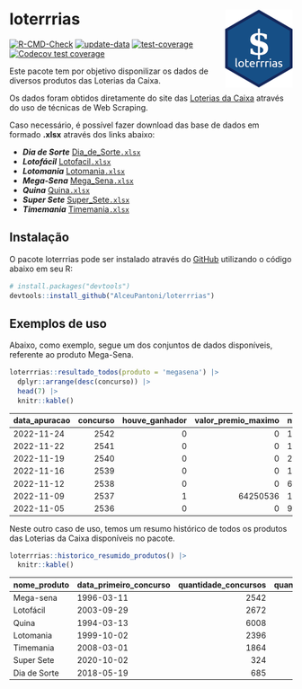 
<!-- README.md is generated from README.Rmd. Please edit that file -->

# loterrrias <img src="man/figures/logo.png" align="right" height="139" />

<!-- badges: start -->

[![R-CMD-Check](https://github.com/AlceuPantoni/loterrrias/actions/workflows/R-CMD-check.yaml/badge.svg?branch=main)](https://github.com/AlceuPantoni/loterrrias/actions/workflows/R-CMD-check.yaml)
[![update-data](https://github.com/AlceuPantoni/loterrrias/actions/workflows/update-data.yaml/badge.svg)](https://github.com/AlceuPantoni/loterrrias/actions/workflows/update-data.yaml)
[![test-coverage](https://github.com/AlceuPantoni/loterrrias/actions/workflows/test-coverage.yaml/badge.svg?branch=main)](https://github.com/AlceuPantoni/loterrrias/actions/workflows/test-coverage.yaml)
[![Codecov test
coverage](https://codecov.io/gh/AlceuPantoni/loterrrias/branch/main/graph/badge.svg)](https://codecov.io/gh/AlceuPantoni/loterrrias?branch=main)
<!-- badges: end -->

Este pacote tem por objetivo disponilizar os dados de diversos produtos
das Loterias da Caixa.

Os dados foram obtidos diretamente do site das [Loterias da
Caixa](https://loterias.caixa.gov.br/Paginas/default.aspx) através do
uso de técnicas de Web Scraping.

Caso necessário, é possível fazer download das base de dados em formado
**.xlsx** através dos links abaixo:

  - ***Dia de Sorte***
    [Dia\_de\_Sorte`.xlsx`](https://raw.githubusercontent.com/AlceuPantoni/loterrrias/main/data-raw/resultados_diadesorte.xlsx)
  - ***Lotofácil***
    [Lotofacil`.xlsx`](https://raw.githubusercontent.com/AlceuPantoni/loterrrias/main/data-raw/resultados_lotofacil.xlsx)
  - ***Lotomania***
    [Lotomania`.xlsx`](https://raw.githubusercontent.com/AlceuPantoni/loterrrias/main/data-raw/resultados_lotomania.xlsx)
  - ***Mega-Sena***
    [Mega\_Sena`.xlsx`](https://raw.githubusercontent.com/AlceuPantoni/loterrrias/main/data-raw/resultados_megasena.xlsx)
  - ***Quina***
    [Quina`.xlsx`](https://raw.githubusercontent.com/AlceuPantoni/loterrrias/main/data-raw/resultados_quina.xlsx)
  - ***Super Sete***
    [Super\_Sete`.xlsx`](https://raw.githubusercontent.com/AlceuPantoni/loterrrias/main/data-raw/resultados_supersete.xlsx)
  - ***Timemania***
    [Timemania`.xlsx`](https://raw.githubusercontent.com/AlceuPantoni/loterrrias/main/data-raw/resultados_timemania.xlsx)

## Instalação

O pacote loterrrias pode ser instalado através do
[GitHub](https://github.com/) utilizando o código abaixo em seu R:

``` r
# install.packages("devtools")
devtools::install_github("AlceuPantoni/loterrrias")
```

## Exemplos de uso

Abaixo, como exemplo, segue um dos conjuntos de dados disponíveis,
referente ao produto Mega-Sena.

``` r
loterrrias::resultado_todos(produto = 'megasena') |> 
  dplyr::arrange(desc(concurso)) |> 
  head(7) |> 
  knitr::kable()
```

| data\_apuracao | concurso | houve\_ganhador | valor\_premio\_maximo | numeros\_sorteados | num\_1 | num\_2 | num\_3 | num\_4 | num\_5 | num\_6 |
| :------------- | -------: | --------------: | --------------------: | :----------------- | -----: | -----: | -----: | -----: | -----: | -----: |
| 2022-11-24     |     2542 |               0 |                     0 | 12;20;22;25;26;55  |     12 |     20 |     22 |     25 |     26 |     55 |
| 2022-11-22     |     2541 |               0 |                     0 | 10;28;45;47;57;59  |     10 |     28 |     45 |     47 |     57 |     59 |
| 2022-11-19     |     2540 |               0 |                     0 | 2;8;28;34;41;49    |      2 |      8 |     28 |     34 |     41 |     49 |
| 2022-11-16     |     2539 |               0 |                     0 | 1;23;32;33;36;59   |      1 |     23 |     32 |     33 |     36 |     59 |
| 2022-11-12     |     2538 |               0 |                     0 | 6;15;19;20;33;52   |      6 |     15 |     19 |     20 |     33 |     52 |
| 2022-11-09     |     2537 |               1 |              64250536 | 12;24;26;31;37;48  |     12 |     24 |     26 |     31 |     37 |     48 |
| 2022-11-05     |     2536 |               0 |                     0 | 9;22;27;30;33;45   |      9 |     22 |     27 |     30 |     33 |     45 |

Neste outro caso de uso, temos um resumo histórico de todos os produtos
das Loterias da Caixa disponíveis no pacote.

``` r
loterrrias::historico_resumido_produtos() |> 
  knitr::kable()
```

| nome\_produto | data\_primeiro\_concurso | quantidade\_concursos | quantidade\_concursos\_com\_ganhador | percentual\_com\_ganhador | media\_premiacao | maior\_premio | menor\_premio | total\_dezenas\_sorteadas | numero\_mais\_sorteado | numero\_menos\_sorteado |
| :------------ | :----------------------- | --------------------: | -----------------------------------: | ------------------------: | ---------------: | ------------: | ------------: | ------------------------: | ---------------------: | ----------------------: |
| Mega-sena     | 1996-03-11               |                  2542 |                                  578 |                      0.23 |       22947758.2 |     289420865 |     348732.75 |                     15252 |                     53 |                      26 |
| Lotofácil     | 2003-09-29               |                  2672 |                                 2405 |                      0.90 |         891069.8 |       8227507 |      10712.22 |                     40080 |                     20 |                       8 |
| Quina         | 1994-03-13               |                  6008 |                                 2477 |                      0.41 |        3243766.4 |     579215957 |      14230.37 |                     30040 |                      4 |                      47 |
| Lotomania     | 1999-10-02               |                  2396 |                                  649 |                      0.27 |        2250337.5 |      37261930 |     109348.66 |                     47920 |                     47 |                      96 |
| Timemania     | 2008-03-01               |                  1864 |                                   68 |                      0.04 |       27234282.4 |     818652938 |     164711.44 |                     13048 |                     20 |                      53 |
| Super Sete    | 2020-10-02               |                   324 |                                   18 |                      0.06 |        2458611.5 |       7786503 |     124747.77 |                      2268 |                      9 |                       1 |
| Dia de Sorte  | 2018-05-19               |                   685 |                                  240 |                      0.35 |         796409.2 |       3770060 |      59101.35 |                      4795 |                     10 |                       1 |
